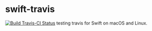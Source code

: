 # swift-travis
[![Build Travis-CI Status](https://travis-ci.org/dastrobu/swift-travis.svg?branch=master)](https://travis-ci.org/dastrobu/swift-travis) 
testing travis for Swift on macOS and Linux.
